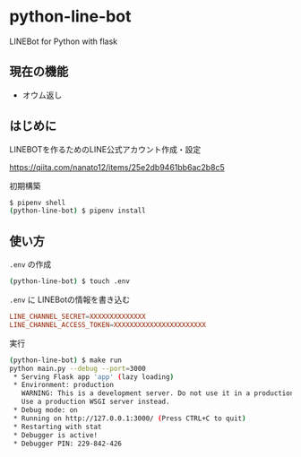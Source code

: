 # python-line-bot
LINEBot for Python with flask

## 現在の機能
- オウム返し

## はじめに
LINEBOTを作るためのLINE公式アカウント作成・設定

https://qiita.com/nanato12/items/25e2db9461bb6ac2b8c5

初期構築
```sh
$ pipenv shell
(python-line-bot) $ pipenv install
```

## 使い方
`.env` の作成

```sh
(python-line-bot) $ touch .env
```

`.env` に LINEBotの情報を書き込む

```conf
LINE_CHANNEL_SECRET=XXXXXXXXXXXXXX
LINE_CHANNEL_ACCESS_TOKEN=XXXXXXXXXXXXXXXXXXXXXXX
```

実行

```sh
(python-line-bot) $ make run
python main.py --debug --port=3000
 * Serving Flask app 'app' (lazy loading)
 * Environment: production
   WARNING: This is a development server. Do not use it in a production deployment.
   Use a production WSGI server instead.
 * Debug mode: on
 * Running on http://127.0.0.1:3000/ (Press CTRL+C to quit)
 * Restarting with stat
 * Debugger is active!
 * Debugger PIN: 229-842-426
```
